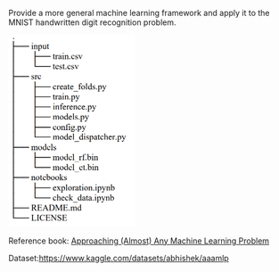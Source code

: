 Provide a more general machine learning framework and apply it to the MNIST handwritten digit recognition problem. 

<img src=".\src\img.png" alt="image-20230731191259635" style="zoom:50%;" />

Reference book: [Approaching (Almost) Any Machine Learning Problem](https://github.com/abhishekkrthakur/approachingalmost)

Dataset:https://www.kaggle.com/datasets/abhishek/aaamlp
